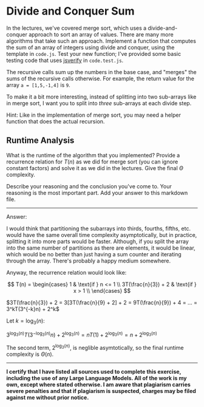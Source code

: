 # Divide and Conquer Sum

In the lectures, we've covered merge sort, which uses a divide-and-conquer
approach to sort an array of values. There are many more algorithms that take
such an approach. Implement a function that computes the sum of an array of
integers using divide and conquer, using the template in `code.js`. Test your
new function; I've provided some basic testing code that uses
[jsverify](https://jsverify.github.io/) in `code.test.js`.

The recursive calls sum up the numbers in the base case, and "merges" the sums
of the recursive calls otherwise. For example, the return value for the array `a
= [1,5,-1,4]` is `9`.

To make it a bit more interesting, instead of splitting into two sub-arrays like
in merge sort, I want you to split into _three_ sub-arrays at each divide step.

Hint: Like in the implementation of merge sort, you may need a helper function
that does the actual recursion.

## Runtime Analysis

What is the runtime of the algorithm that you implemented? Provide a recurrence
relation for $T(n)$ as we did for merge sort (you can ignore constant factors)
and solve it as we did in the lectures. Give the final $\Theta$ complexity.

Describe your reasoning and the conclusion you've come to. Your reasoning is the
most important part. Add your answer to this markdown file.

---

Answer:

I would think that partitioning the subarrays into thirds, fourths, fifths, etc. would have the same overall time complexity asymptotically, but in practice, splitting it into more parts would be faster. Although, if you split
the array into the same number of partitions as there are elements, it would be linear, which would be no better
than just having a sum counter and iterating through the array. There's probably a happy medium somewhere.

Anyway, the recurrence relation would look like:

$$
T(n) = \begin{cases}
      1 & \text{if } n <= 1 \\
      3T(\frac{n}{3}) + 2 & \text{if } x > 1 \\
   \end{cases}
$$

$3T(\frac{n}{3}) + 2 = 3[3T(\frac{n}{9} + 2] + 2 = 9T(\frac{n}{9}) + 4 = ... = 3^kT(3^{-k}n) + 2^k$

Let $k = \log_3(n)$:

$3^{\log_3(n)}T(3^{-\log_3(n)}n) + 2^{\log_3(n)} = nT(1) + 2^{\log_3(n)} = n + 2^{\log_3(n)}$

The second term, $2^{\log_3(n)}$, is neglible asymtotically, so the final runtime complexity is $\Theta(n)$.

---

**I certify that I have listed all sources used to complete this exercise, including the use of any Large Language Models. All of the work is my own, except where stated
otherwise. I am aware that plagiarism carries severe penalties and that if plagiarism is suspected, charges may be filed against me without prior notice.**
